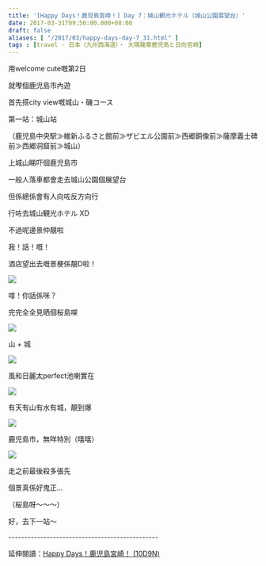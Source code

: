```yaml
---
title: '[Happy Days！鹿児島宮崎！] Day 7：城山観光ホテル（城山公園展望台）'
date: 2017-03-31T09:50:00.000+08:00
draft: false
aliases: [ "/2017/03/happy-days-day-7_31.html" ]
tags : [travel - 日本（九州西海道）・ 大隅薩摩鹿児島と日向宮崎]
---
```


用welcome cute嘅第2日  

就嚟個鹿児島市內遊

首先搭city view嘅城山・磯コース

第一站：城山站

（鹿児島中央駅≫維新ふるさと館前≫ザビエル公園前≫西郷銅像前≫薩摩義士碑前≫西郷洞窟前≫城山）

上城山睇吓個鹿児島市

一般人落車都會走去城山公園個展望台

但係總係會有人向咗反方向行

行咗去城山観光ホテル XD

不過呢邊景仲靚啦

我！話！嘅！

酒店望出去嘅景梗係靚D啦！

[![](https://c2.staticflickr.com/4/3762/32877768204_6af999c44b_z.jpg)](https://c2.staticflickr.com/4/3762/32877768204_6af999c44b_z.jpg)

嗱！你話係咪？

完完全全見晒個桜島㗎

[![](https://c1.staticflickr.com/3/2946/32906909283_886b374a58_z.jpg)](https://c1.staticflickr.com/3/2946/32906909283_886b374a58_z.jpg)

山 + 城

[![](https://c1.staticflickr.com/3/2808/32906907333_469fa1f986_z.jpg)](https://c1.staticflickr.com/3/2808/32906907333_469fa1f986_z.jpg)

風和日麗太perfect池喇實在

[![](https://c2.staticflickr.com/4/3937/33720398465_c2e54392bf_z.jpg)](https://c2.staticflickr.com/4/3937/33720398465_c2e54392bf_z.jpg)

有天有山有水有城，靚到爆

[![](https://c1.staticflickr.com/3/2853/33679627996_1f53368102_z.jpg)](https://c1.staticflickr.com/3/2853/33679627996_1f53368102_z.jpg)

鹿児島市，無咩特別（嘻嘻）

[![](https://c1.staticflickr.com/3/2919/33679629576_674a15b6b2_z.jpg)](https://c1.staticflickr.com/3/2919/33679629576_674a15b6b2_z.jpg)

走之前最後殺多張先

個景真係好鬼正...

（桜島呀～～～）

  

好，去下一站～  
  
\-----------------------------------------------  
  
延伸閱讀：[Happy Days！鹿児島宮崎！ (10D9N)](http://www.hidie.net/2017/06/happy-days10d9n.html)